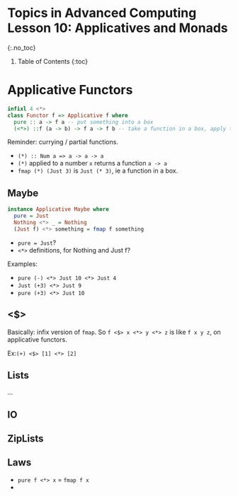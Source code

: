 # Topics in Advanced Computing Lesson 10: Applicatives and Monads
{:.no_toc}

1. Table of Contents
{:toc}

# Applicative Functors

```haskell
infixl 4 <*> 
class Functor f => Applicative f where 
  pure :: a -> f a -- put something into a box
  (<*>) ::f (a -> b) -> f a -> f b -- take a function in a box, apply to a box.
```

Reminder: currying / partial functions.

* `(*) :: Num a => a -> a -> a`
* `(*)` applied to a number `x` returns a function `a -> a`
* `fmap (*) (Just 3)` is `Just (* 3)`, ie a function in a box.

## Maybe

```haskell
instance Applicative Maybe where  
  pure = Just  
  Nothing <*> _ = Nothing  
  (Just f) <*> something = fmap f something  
```

* `pure = Just`?
* `<*>` definitions, for Nothing and Just f?

Examples:

* `pure (-) <*> Just 10 <*> Just 4`
* `Just (+3) <*> Just 9`
* `pure (+3) <*> Just 10`

## <$>

Basically: infix version of `fmap`. So `f <$> x <*> y <*> z` is like `f x y z`, on applicative functors.

Ex:`(+) <$> [1] <*> [2]`

## Lists

...

## IO

## ZipLists

## Laws

* `pure f <*> x` = `fmap f x`
* 